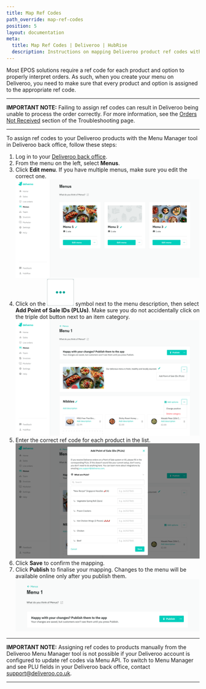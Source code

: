 ```yaml
---
title: Map Ref Codes
path_override: map-ref-codes
position: 5
layout: documentation
meta:
  title: Map Ref Codes | Deliveroo | HubRise
  description: Instructions on mapping Deliveroo product ref codes with other apps after connecting your EPOS with HubRise. Connect apps and synchronise your data.
---
```


Most EPOS solutions require a ref code for each product and option to properly interpret orders. As such, when you create your menu on Deliveroo, you need to make sure that every product and option is assigned to the appropriate ref code.

---

**IMPORTANT NOTE:** Failing to assign ref codes can result in Deliveroo being unable to process the order correctly. For more information, see the [Orders Not Received](/apps/deliveroo/troubleshooting#orders-not-received) section of the Troubleshooting page.

---

To assign ref codes to your Deliveroo products with the Menu Manager tool in Deliveroo back office, follow these steps:

1. Log in to your [Deliveroo back office](https://restaurant-hub.deliveroo.net/).
1. From the menu on the left, select **Menus**.
1. Click **Edit menu**. If you have multiple menus, make sure you edit the correct one.
   ![Deliveroo back office](./images/008-2x-deliveroo-back-office.png)
1. Click on the <InlineImage width="24" height="24">![Triple dot icon](../images/triple-dot.png)</InlineImage> symbol next to the menu description, then select **Add Point of Sale IDs (PLUs)**. Make sure you do not accidentally click on the triple dot button next to an item category.
   ![Deliveroo Edit menu page](./images/009-deliveroo-edit-menu-page.png)
1. Enter the correct ref code for each product in the list.
   ![Deliveroo Add PLUs pop-up window](./images/010-deliveroo-add-plus.png)
1. Click **Save** to confirm the mapping.
1. Click **Publish** to finalise your mapping. Changes to the menu will be available online only after you publish them.
   ![Deliveroo Publish menu button](./images/012-deliveroo-publish-menu.png)

---

**IMPORTANT NOTE:** Assigning ref codes to products manually from the Deliveroo Menu Manager tool is not possible if your Deliveroo account is configured to update ref codes via Menu API. To switch to Menu Manager and see PLU fields in your Deliveroo back office, contact support@deliveroo.co.uk.

---
